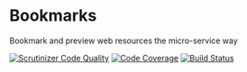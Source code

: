 # Bookmarks
Bookmark and preview web resources the micro-service way

[![Scrutinizer Code Quality](https://scrutinizer-ci.com/g/nclavaud/bookmarks/badges/quality-score.png?b=master)](https://scrutinizer-ci.com/g/nclavaud/bookmarks/?branch=master)
[![Code Coverage](https://scrutinizer-ci.com/g/nclavaud/bookmarks/badges/coverage.png?b=master)](https://scrutinizer-ci.com/g/nclavaud/bookmarks/?branch=master)
[![Build Status](https://scrutinizer-ci.com/g/nclavaud/bookmarks/badges/build.png?b=master)](https://scrutinizer-ci.com/g/nclavaud/bookmarks/build-status/master)
